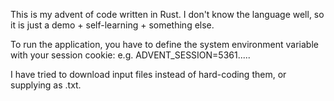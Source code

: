 This is my advent of code written in Rust.
I don't know the language well, so it is just a demo + self-learning + something else.

To run the application, you have to define the system environment variable with your session cookie:
e.g. ADVENT_SESSION=5361.....

I have tried to download input files instead of hard-coding them, or supplying as .txt.
